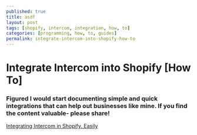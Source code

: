 ```yaml
---
published: true
title: asdf
layout: post
tags: [shopify, intercom, integration, how, to]
categories: [programming, how, to, guides]
permalink: integrate-intercom-into-shopify-how-to
---
```

# Integrate Intercom into Shopify [How To] #

### Figured I would start documenting simple and quick integrations that can help out businesses like mine. If you find the content valuable- please share! ###

<script async src="https://static.medium.com/embed.js"></script><a class="m-story" data-collapsed="true" href="https://medium.com/@derekkean/integrating-intercom-in-shopify-easily-bbebebf9887f">Integrating Intercom in Shopify. Easily</a>